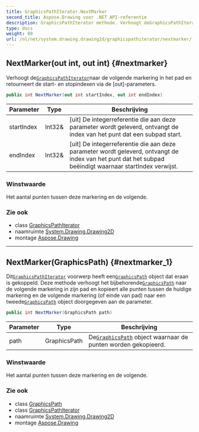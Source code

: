 ```yaml
---
title: GraphicsPathIterator.NextMarker
second_title: Aspose.Drawing voor .NET API-referentie
description: GraphicsPathIterator methode. Verhoogt deGraphicsPathIteratornaar de volgende markering in het pad en retourneert de start en stopindexen via de outparameters.
type: docs
weight: 80
url: /nl/net/system.drawing.drawing2d/graphicspathiterator/nextmarker/
---
```

## NextMarker(out int, out int) {#nextmarker}

Verhoogt de[`GraphicsPathIterator`](../)naar de volgende markering in het pad en retourneert de start- en stopindexen via de [out]-parameters.

```csharp
public int NextMarker(out int startIndex, out int endIndex)
```

| Parameter | Type | Beschrijving |
| --- | --- | --- |
| startIndex | Int32& | [uit] De integerreferentie die aan deze parameter wordt geleverd, ontvangt de index van het punt dat een subpad start. |
| endIndex | Int32& | [uit] De integerreferentie die aan deze parameter wordt geleverd, ontvangt de index van het punt dat het subpad beëindigt waarnaar startIndex verwijst. |

### Winstwaarde

Het aantal punten tussen deze markering en de volgende.

### Zie ook

* class [GraphicsPathIterator](../)
* naamruimte [System.Drawing.Drawing2D](../../graphicspathiterator/)
* montage [Aspose.Drawing](../../../)

---

## NextMarker(GraphicsPath) {#nextmarker_1}

Dit[`GraphicsPathIterator`](../) voorwerp heeft een[`GraphicsPath`](../../graphicspath/) object dat eraan is gekoppeld. Deze methode verhoogt het bijbehorende[`GraphicsPath`](../../graphicspath/) naar de volgende markering in zijn pad en kopieert alle punten tussen de huidige markering en de volgende markering (of einde van pad) naar een tweede[`GraphicsPath`](../../graphicspath/) object doorgegeven aan de parameter.

```csharp
public int NextMarker(GraphicsPath path)
```

| Parameter | Type | Beschrijving |
| --- | --- | --- |
| path | GraphicsPath | De[`GraphicsPath`](../../graphicspath/) object waarnaar de punten worden gekopieerd. |

### Winstwaarde

Het aantal punten tussen deze markering en de volgende.

### Zie ook

* class [GraphicsPath](../../graphicspath/)
* class [GraphicsPathIterator](../)
* naamruimte [System.Drawing.Drawing2D](../../graphicspathiterator/)
* montage [Aspose.Drawing](../../../)


